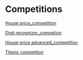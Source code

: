 # Competitions




[House price_competition](https://www.kaggle.com/competitions/home-data-for-ml-course)

[Digit recognizer_competion](https://www.kaggle.com/competitions/digit-recognizer)

[House price advanced_competition](https://www.kaggle.com/competitions/house-prices-advanced-regression-techniques)

[Titanic compettion](https://www.kaggle.com/competitions/titanic)
